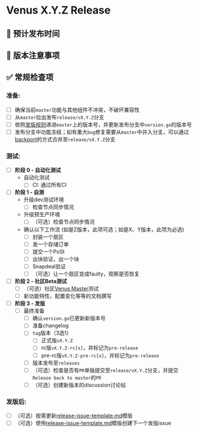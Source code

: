 # Venus X.Y.Z Release

## 🚢 预计发布时间

<!-- 版本发布时间 -->

## 🤔 版本注意事项

<!-- 针对这个版本需要申明的注意事项 -->

<!-- 需要特别注意的issue，PR等等 -->

## ✅ 常规检查项

### 准备:

<!-- 

⚠️注意：

对于合进master的代码要有一定的约束：不想在本次发版的pr不能合进master，比如说好几个组件加了新功能，会较大影响用户习惯或有大的改动，虽然代码测试过了，但是我们不想最近给社区用，就不能合进master分支

-->

  - [ ] 确保当前`master`功能与其他组件不冲突，不破坏兼容性
  - [ ] 从`master`拉出发布`release/vX.Y.Z`分支
  - [ ] 依照[发版规则](https://github.com/ipfs-force-community/dev-guidances/blob/master/%E9%A1%B9%E7%9B%AE%E7%AE%A1%E7%90%86/Venus/%E7%89%88%E6%9C%AC%E5%8F%91%E5%B8%83%E7%AE%A1%E7%90%86.md)递进`master`上的版本号，并更新发布分支中`version.go`的版本号
  - [ ] 发布分支中功能冻结；如有重大`bug`修复需要从`master`中并入分支，可以通过[backport](https://github.com/filecoin-project/lotus/pull/8847)的方式合并至`release/vX.Y.Z`分支

<!-- 

⚠️关于backport解释：

Lotus方面backport指master的pr合到`release/vX.Y.Z`, Venus基于master的话，backport的意义可能和lotus不一样。

@SimleCode补充backport：

1. 稳定版本(指vX.Y.Z)有bug，意味着master分支也会有相应的问题，可以考虑先把修复代码合到 release/vX.Y.Z，待测试及版本发布后通过backport方式合到master
2. rc 及 pre-rc 的bug，可以在rc的基础上发一个rc+1版本，若该rc已合到master，则rc+1需要合到master，反之则不需要

具体举例：当需要发版时，建立标题为，chore: backport: xxxx, xxxx... 的PR。用于把master上的一些bug修复的PR合并回release/vX.Y.Z分支。xxxx为bug修复的PR号码。参考：https://github.com/filecoin-project/lotus/pull/8847（注：参考中为一个feat非bug修复）
-->

### 测试:

- [ ] **阶段 0 - 自动化测试**
  - 自动化测试
    - [ ] CI: 通过所有CI

- [ ] **阶段 1 - 自测**
  - 升级dev测试环境
    - [ ] 检查节点同步情况
  - 升级预生产环境
    - [ ] （可选）检查节点同步情况
  - 确认以下工作流 (如是Z版本，此项可选；如是X、Y版本，此项为必选)
    - [ ] 封装一个扇区
    - [ ] 发一个存储订单
    - [ ] 提交一个PoSt
    - [ ] 出块验证，出一个块
    - [ ] Snapdeal验证
    - [ ] （可选）让一个扇区变成faulty，观察是否恢复
- [ ] **阶段 2 - 社区Beta测试**
  - [ ] （可选）社区[Venus Master](https://filecoinproject.slack.com/archives/C03B30M20N7)测试
  - [ ] 新功能特性，配置变化等等的文档撰写
    
- [ ] **阶段 3 - 发版**
  - [ ] 最终准备
    - [ ] 确认`version.go`已更新新版本号
    - [ ] 准备changelog
    - [ ] `tag`版本（3选1）
      - [ ] 正式版`vX.Y.Z`
      - [ ] rc版`vX.Y.Z-rc[x]`，并标记为`pre-release`
      - [ ] pre-rc版`vX.Y.Z-pre-rc[x]`，并标记为`pre-release`
    - [ ] 版本发布至`releases` <!-- 注：[github](https://github.com/filecoin-project/venus/releases)有区分`tag`和`releases`）-->
    - [ ] （可选）检查是否有`PR`单独提交至`release/vX.Y.Z`分支，并提交`Release back to master`的`PR`
    - [ ] （可选）创建新版本的discussion讨论帖

<!-- 
关于Release back to master解释：

在开发release/vX.Y.Z分支的过程中，可能有些PR只提交了release/vX.Y.Z，但是没有合并至master，例如 升级epoch，bug修复，版本提升等等。

那么当发版结束时，需要提交题为，chore: releases back to master的PR。把只合并到release/vX.Y.Z分支的PR合回master。参考：https://github.com/filecoin-project/lotus/pull/8929
-->

### 发版后:

- [ ] （可选）按需更新[release-issue-template.md](https://github.com/filecoin-project/venus/blob/master/documentation/misc/release-issue-template.md)模版
- [ ] （可选）使用[release-issue-template.md](https://github.com/filecoin-project/venus/blob/master/documentation/misc/release-issue-template.md)模版创建下一个发版issue
